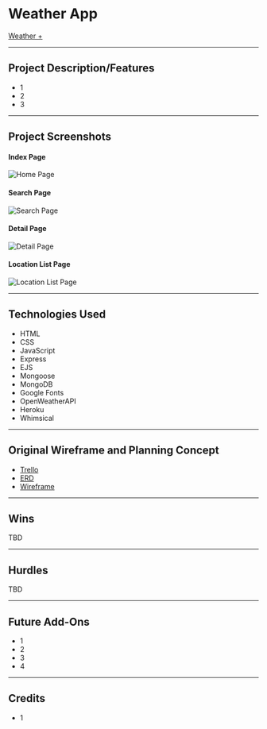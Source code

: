 # Weather App
[Weather +]()

---

## Project Description/Features
- 1
- 2
- 3

---

## Project Screenshots

#### Index Page
![Home Page]()<br/>
#### Search Page
![Search Page]()<br/>
#### Detail Page
![Detail Page]()<br/>
#### Location List Page
![Location List Page]()<br/>

---

## Technologies Used
- HTML
- CSS
- JavaScript
- Express
- EJS
- Mongoose
- MongoDB
- Google Fonts
- OpenWeatherAPI
- Heroku
- Whimsical

---

## Original Wireframe and Planning Concept
- [Trello]()
- [ERD]()
- [Wireframe]()

---
## Wins
TBD

---

## Hurdles
TBD

---

## Future Add-Ons
- 1
- 2
- 3
- 4

---

## Credits
- 1
